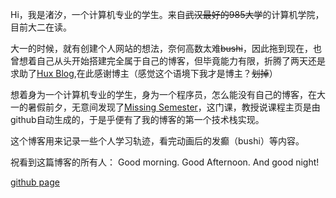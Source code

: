 Hi，我是渚汐，一个计算机专业的学生。来自<del>武汉最好的985大学</del>的计算机学院，目前大二在读。

大一的时候，就有创建个人网站的想法，奈何高数太难<del>bushi</del>，因此拖到现在，也曾想着自己从头开始搭建完全属于自己的博客，但毕竟能力有限，折腾了两天还是求助了[Hux Blog](<https://huangxuan.me/>),在此感谢博主（感觉这个语境下我才是博主？<del>划掉</del>）

想着身为一个计算机专业的学生，身为一个程序员，怎么能没有自己的博客，在大一的暑假前夕，无意间发现了[Missing Semester](https://missing.csail.mit.edu/)，这门课，教授说课程主页是由github自动生成的，于是乎便有了我的博客的第一个技术栈实现。

这个博客用来记录一些个人学习轨迹，看完动画后的发癫（bushi）等内容。

祝看到这篇博客的所有人：
  Good morning.
    Good Afternoon.
      And good night!

[github page](https://github.com/Yinwei-Yu)